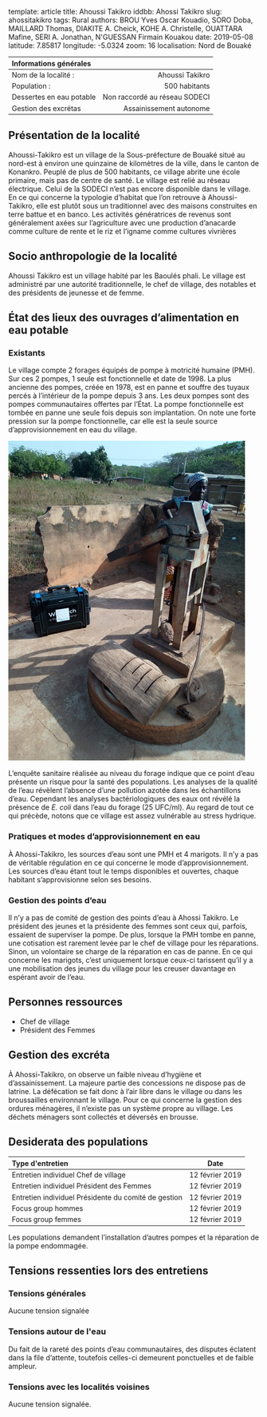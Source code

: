 template: article
title: Ahoussi Takikro
iddbb: Ahossi Takikro
slug: ahossitakikro
tags: Rural
authors: BROU Yves Oscar Kouadio, SORO Doba, MAILLARD Thomas, DIAKITE A. Cheick, KOHE A. Christelle, OUATTARA Mafine, SERI A. Jonathan, N'GUESSAN Firmain Kouakou
date: 2019-05-08
latitude: 7.85817
longitude: -5.0324
zoom: 16
localisation: Nord de Bouaké


|Informations générales||
|:--|--:|
| Nom de la localité : | Ahoussi Takikro | 
| Population : | 500 habitants | 
| Dessertes en eau potable | Non raccordé au réseau SODECI | 
| Gestion des excrétas | Assainissement autonome | 


## Présentation de la localité
Ahoussi-Takikro est un village de la Sous-préfecture de Bouaké situé au nord-est à environ une quinzaine de kilomètres de la ville, dans le canton de Konankro. Peuplé de plus de 500 habitants, ce village abrite une école primaire, mais pas de centre de santé. Le village est relié au réseau électrique. Celui de la SODECI n’est pas encore disponible dans le village. 
En ce qui concerne la typologie d’habitat que l’on retrouve à Ahoussi-Takikro, elle est plutôt sous un traditionnel avec des maisons construites en terre battue et en banco. 
Les activités génératrices de revenus sont généralement axées sur l’agriculture avec une production d’anacarde comme culture de rente et le riz et l’igname comme cultures vivrières

## Socio anthropologie de la localité 

Ahoussi Takikro est un village habité par les Baoulés phali. Le village est administré par une autorité traditionnelle, le chef de village, des notables et des présidents de jeunesse et de femme.

## État des lieux des ouvrages d’alimentation en eau potable
### Existants
Le village compte 2 forages équipés de pompe à motricité humaine (PMH). Sur ces 2 pompes, 1 seule est fonctionnelle et date de 1998. La plus ancienne des pompes, créée en 1978, est en panne et souffre des tuyaux percés à l’intérieur de la pompe depuis 3 ans. Les deux pompes sont des pompes communautaires offertes par l’État. La pompe fonctionnelle est tombée en panne une seule fois depuis son implantation. On note une forte pression sur la pompe fonctionnelle, car elle est la seule source d’approvisionnement en eau du village.

![PMH](images/IMG_20190212_090058.jpg "PMH")


L’enquête sanitaire réalisée au niveau du forage indique que ce point d’eau présente un risque pour la santé des populations. Les analyses de la qualité de l’eau révèlent l’absence d’une pollution azotée dans les échantillons d’eau. Cependant les analyses bactériologiques des eaux ont révélé la présence de *E. coli* dans l’eau du forage (25 UFC/ml). 
Au regard de tout ce qui précède, notons que ce village est assez vulnérable au stress hydrique. 

### Pratiques et modes d’approvisionnement en eau
À Ahossi-Takikro, les sources d’eau sont une PMH et 4 marigots. Il n’y a pas de véritable régulation en ce qui concerne le mode d’approvisionnement. Les sources d’eau étant tout le temps disponibles et ouvertes, chaque habitant s’approvisionne selon ses besoins. 

### Gestion des points d’eau
Il n’y a pas de comité de gestion des points d’eau à Ahossi Takikro. Le président des jeunes et la présidente des femmes sont ceux qui, parfois, essaient de superviser  la pompe. De plus, lorsque la PMH tombe en panne, une cotisation  est rarement levée par le chef de village pour les réparations. Sinon, un volontaire se charge de la réparation en cas de panne. 
En ce qui concerne les marigots, c’est uniquement lorsque ceux-ci tarissent qu’il y a une mobilisation des jeunes du village pour les creuser davantage en espérant avoir de l’eau.

## Personnes ressources


* Chef de village 
* Président des Femmes 


## Gestion des excréta
À Ahossi-Takikro, on observe un faible niveau d’hygiène et d’assainissement. La majeure partie des concessions ne dispose pas de latrine. La défécation se fait donc à l’air libre dans le village ou dans les broussailles environnant le village. Pour ce qui concerne la gestion des ordures ménagères, il n’existe pas un système propre au village. Les déchets ménagers sont collectés et déversés en brousse. 

## Desiderata des populations

| Type d'entretien | Date | 
| :-- | :--: | 
| Entretien individuel Chef de village |12 février 2019| 
| Entretien individuel Président des Femmes|12 février 2019| 
| Entretien individuel Présidente du comité de gestion|12 février 2019| 
| Focus group hommes |12 février 2019| 
| Focus group femmes |12 février 2019| 

Les populations demandent l’installation d’autres pompes et la réparation de la pompe endommagée.

## Tensions ressenties lors des entretiens

### Tensions générales
Aucune tension signalée

### Tensions autour de l'eau
Du fait de la rareté des points d’eau communautaires, des disputes éclatent dans la file d’attente, toutefois celles-ci demeurent ponctuelles et de faible ampleur.

### Tensions avec les localités voisines
Aucune tension signalée. 



